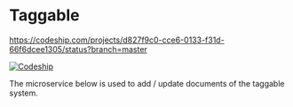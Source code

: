 # Taggable

https://codeship.com/projects/d827f9c0-cce6-0133-f31d-66f6dcee1305/status?branch=master

[![Codeship](https://img.shields.io/codeship/d827f9c0-cce6-0133-f31d-66f6dcee1305.svg)](https://codeship.com/projects/140359/)

The microservice below is used to add / update documents of the taggable system.
